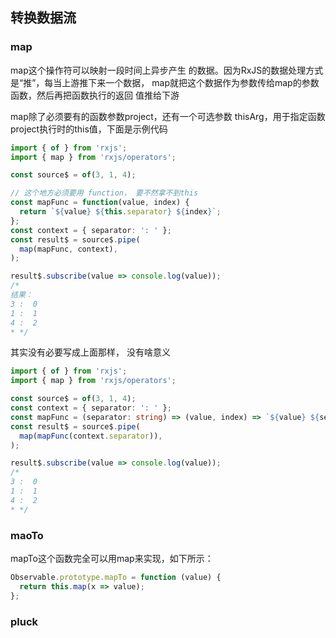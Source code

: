 ## 转换数据流


### map
map这个操作符可以映射⼀段时间上异步产⽣
的数据。因为RxJS的数据处理⽅式是“推”，每当上游推下来⼀个数据，
map就把这个数据作为参数传给map的参数函数，然后再把函数执⾏的返回
值推给下游

map除了必须要有的函数参数project，还有⼀个可选参数
thisArg，⽤于指定函数project执⾏时的this值，下⾯是⽰例代码

```typescript
import { of } from 'rxjs';
import { map } from 'rxjs/operators';

const source$ = of(3, 1, 4);

// 这个地方必须要用 function， 要不然拿不到this
const mapFunc = function(value, index) {
  return `${value} ${this.separator} ${index}`;
};
const context = { separator: ': ' };
const result$ = source$.pipe(
  map(mapFunc, context),
);

result$.subscribe(value => console.log(value));
/*
结果：
3 :  0
1 :  1
4 :  2
* */
```

其实没有必要写成上面那样， 没有啥意义
```typescript
import { of } from 'rxjs';
import { map } from 'rxjs/operators';

const source$ = of(3, 1, 4);
const context = { separator: ': ' };
const mapFunc = (separator: string) => (value, index) => `${value} ${separator} ${index}`;
const result$ = source$.pipe(
  map(mapFunc(context.separator)),
);

result$.subscribe(value => console.log(value));
/*
3 :  0
1 :  1
4 :  2
* */
```


### maoTo
mapTo这个函数完全可以⽤map来实现，如下所⽰：
```typescript
Observable.prototype.mapTo = function (value) {
  return this.map(x => value);
};
```

### pluck


